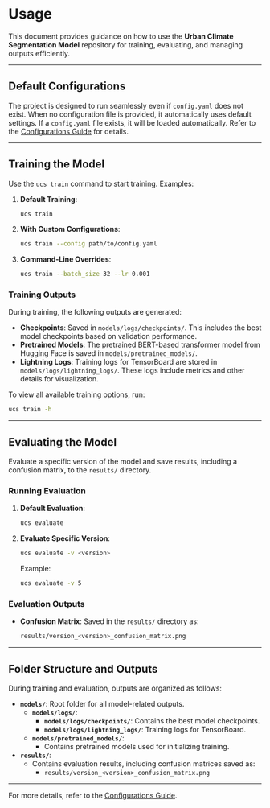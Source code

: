 # Usage

This document provides guidance on how to use the **Urban Climate Segmentation Model** repository for training, evaluating, and managing outputs efficiently.

---

## Default Configurations

The project is designed to run seamlessly even if `config.yaml` does not exist. When no configuration file is provided, it automatically uses default settings. If a `config.yaml` file exists, it will be loaded automatically. Refer to the [Configurations Guide](./configurations.md) for details.

---

## Training the Model

Use the `ucs train` command to start training. Examples:

1. **Default Training**:

   ```bash
   ucs train
   ```

2. **With Custom Configurations**:

   ```bash
   ucs train --config path/to/config.yaml
   ```

3. **Command-Line Overrides**:

   ```bash
   ucs train --batch_size 32 --lr 0.001
   ```

### Training Outputs

During training, the following outputs are generated:

- **Checkpoints**:
  Saved in `models/logs/checkpoints/`. This includes the best model checkpoints based on validation performance.
- **Pretrained Models**:
  The pretrained BERT-based transformer model from Hugging Face is saved in `models/pretrained_models/`.
- **Lightning Logs**:
  Training logs for TensorBoard are stored in `models/logs/lightning_logs/`. These logs include metrics and other details for visualization.

To view all available training options, run:

```bash
ucs train -h
```

---

## Evaluating the Model

Evaluate a specific version of the model and save results, including a confusion matrix, to the `results/` directory.

### Running Evaluation

1. **Default Evaluation**:

   ```bash
   ucs evaluate
   ```

2. **Evaluate Specific Version**:

   ```bash
   ucs evaluate -v <version>
   ```

   Example:

   ```bash
   ucs evaluate -v 5
   ```

### Evaluation Outputs

- **Confusion Matrix**:
  Saved in the `results/` directory as:
  ```bash
  results/version_<version>_confusion_matrix.png
  ```

---

## Folder Structure and Outputs

During training and evaluation, outputs are organized as follows:

- **`models/`**: Root folder for all model-related outputs.
  - **`models/logs/`**:
    - **`models/logs/checkpoints/`**: Contains the best model checkpoints.
    - **`models/logs/lightning_logs/`**: Training logs for TensorBoard.
  - **`models/pretrained_models/`**:
    - Contains pretrained models used for initializing training.
- **`results/`**:
  - Contains evaluation results, including confusion matrices saved as:
    - `results/version_<version>_confusion_matrix.png`

---

For more details, refer to the [Configurations Guide](./configurations.md).
